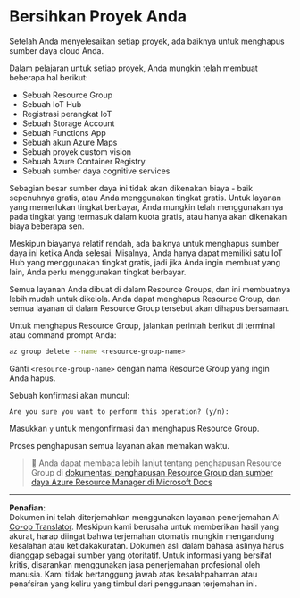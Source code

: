 <!--
CO_OP_TRANSLATOR_METADATA:
{
  "original_hash": "5a94fbab1ba737e9bd6cc6c64f114fa0",
  "translation_date": "2025-08-27T20:34:08+00:00",
  "source_file": "clean-up.md",
  "language_code": "id"
}
-->
# Bersihkan Proyek Anda

Setelah Anda menyelesaikan setiap proyek, ada baiknya untuk menghapus sumber daya cloud Anda.

Dalam pelajaran untuk setiap proyek, Anda mungkin telah membuat beberapa hal berikut:

* Sebuah Resource Group
* Sebuah IoT Hub
* Registrasi perangkat IoT
* Sebuah Storage Account
* Sebuah Functions App
* Sebuah akun Azure Maps
* Sebuah proyek custom vision
* Sebuah Azure Container Registry
* Sebuah sumber daya cognitive services

Sebagian besar sumber daya ini tidak akan dikenakan biaya - baik sepenuhnya gratis, atau Anda menggunakan tingkat gratis. Untuk layanan yang memerlukan tingkat berbayar, Anda mungkin telah menggunakannya pada tingkat yang termasuk dalam kuota gratis, atau hanya akan dikenakan biaya beberapa sen.

Meskipun biayanya relatif rendah, ada baiknya untuk menghapus sumber daya ini ketika Anda selesai. Misalnya, Anda hanya dapat memiliki satu IoT Hub yang menggunakan tingkat gratis, jadi jika Anda ingin membuat yang lain, Anda perlu menggunakan tingkat berbayar.

Semua layanan Anda dibuat di dalam Resource Groups, dan ini membuatnya lebih mudah untuk dikelola. Anda dapat menghapus Resource Group, dan semua layanan di dalam Resource Group tersebut akan dihapus bersamaan.

Untuk menghapus Resource Group, jalankan perintah berikut di terminal atau command prompt Anda:

```sh
az group delete --name <resource-group-name>
```

Ganti `<resource-group-name>` dengan nama Resource Group yang ingin Anda hapus.

Sebuah konfirmasi akan muncul:

```output
Are you sure you want to perform this operation? (y/n): 
```

Masukkan `y` untuk mengonfirmasi dan menghapus Resource Group.

Proses penghapusan semua layanan akan memakan waktu.

> 💁 Anda dapat membaca lebih lanjut tentang penghapusan Resource Group di [dokumentasi penghapusan Resource Group dan sumber daya Azure Resource Manager di Microsoft Docs](https://docs.microsoft.com/azure/azure-resource-manager/management/delete-resource-group?WT.mc_id=academic-17441-jabenn&tabs=azure-cli)

---

**Penafian**:  
Dokumen ini telah diterjemahkan menggunakan layanan penerjemahan AI [Co-op Translator](https://github.com/Azure/co-op-translator). Meskipun kami berusaha untuk memberikan hasil yang akurat, harap diingat bahwa terjemahan otomatis mungkin mengandung kesalahan atau ketidakakuratan. Dokumen asli dalam bahasa aslinya harus dianggap sebagai sumber yang otoritatif. Untuk informasi yang bersifat kritis, disarankan menggunakan jasa penerjemahan profesional oleh manusia. Kami tidak bertanggung jawab atas kesalahpahaman atau penafsiran yang keliru yang timbul dari penggunaan terjemahan ini.